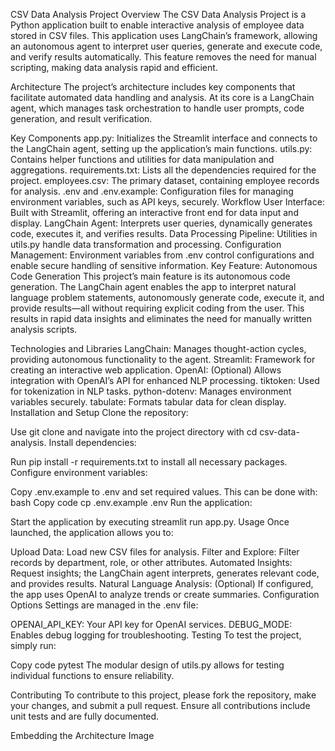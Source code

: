 CSV Data Analysis Project
Overview
The CSV Data Analysis Project is a Python application built to enable interactive analysis of employee data stored in CSV files. This application uses LangChain’s framework, allowing an autonomous agent to interpret user queries, generate and execute code, and verify results automatically. This feature removes the need for manual scripting, making data analysis rapid and efficient.

Architecture
The project’s architecture includes key components that facilitate automated data handling and analysis. At its core is a LangChain agent, which manages task orchestration to handle user prompts, code generation, and result verification.

Key Components
app.py: Initializes the Streamlit interface and connects to the LangChain agent, setting up the application’s main functions.
utils.py: Contains helper functions and utilities for data manipulation and aggregations.
requirements.txt: Lists all the dependencies required for the project.
employees.csv: The primary dataset, containing employee records for analysis.
.env and .env.example: Configuration files for managing environment variables, such as API keys, securely.
Workflow
User Interface: Built with Streamlit, offering an interactive front end for data input and display.
LangChain Agent: Interprets user queries, dynamically generates code, executes it, and verifies results.
Data Processing Pipeline: Utilities in utils.py handle data transformation and processing.
Configuration Management: Environment variables from .env control configurations and enable secure handling of sensitive information.
Key Feature: Autonomous Code Generation
This project’s main feature is its autonomous code generation. The LangChain agent enables the app to interpret natural language problem statements, autonomously generate code, execute it, and provide results—all without requiring explicit coding from the user. This results in rapid data insights and eliminates the need for manually written analysis scripts.

Technologies and Libraries
LangChain: Manages thought-action cycles, providing autonomous functionality to the agent.
Streamlit: Framework for creating an interactive web application.
OpenAI: (Optional) Allows integration with OpenAI’s API for enhanced NLP processing.
tiktoken: Used for tokenization in NLP tasks.
python-dotenv: Manages environment variables securely.
tabulate: Formats tabular data for clean display.
Installation and Setup
Clone the repository:

Use git clone <repository-url> and navigate into the project directory with cd csv-data-analysis.
Install dependencies:

Run pip install -r requirements.txt to install all necessary packages.
Configure environment variables:

Copy .env.example to .env and set required values. This can be done with:
bash
Copy code
cp .env.example .env
Run the application:

Start the application by executing streamlit run app.py.
Usage
Once launched, the application allows you to:

Upload Data: Load new CSV files for analysis.
Filter and Explore: Filter records by department, role, or other attributes.
Automated Insights: Request insights; the LangChain agent interprets, generates relevant code, and provides results.
Natural Language Analysis: (Optional) If configured, the app uses OpenAI to analyze trends or create summaries.
Configuration Options
Settings are managed in the .env file:

OPENAI_API_KEY: Your API key for OpenAI services.
DEBUG_MODE: Enables debug logging for troubleshooting.
Testing
To test the project, simply run:

Copy code
pytest
The modular design of utils.py allows for testing individual functions to ensure reliability.

Contributing
To contribute to this project, please fork the repository, make your changes, and submit a pull request. Ensure all contributions include unit tests and are fully documented.

Embedding the Architecture Image
